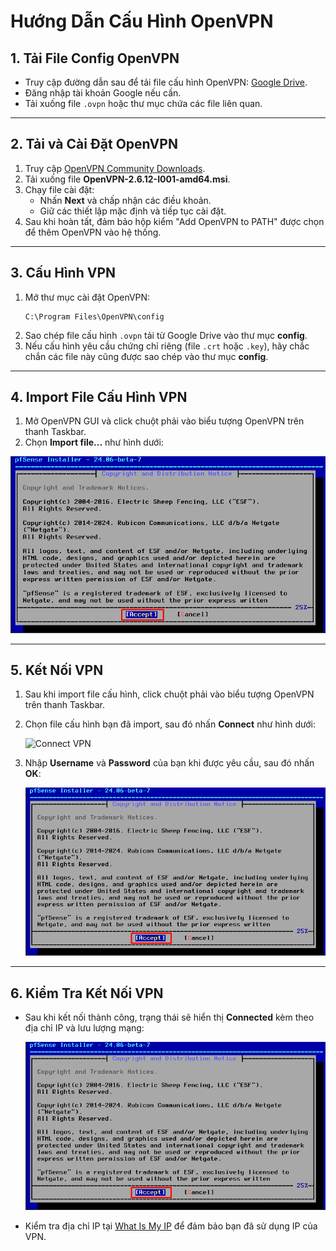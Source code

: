 
# Hướng Dẫn Cấu Hình OpenVPN

## 1. Tải File Config OpenVPN
- Truy cập đường dẫn sau để tải file cấu hình OpenVPN: [Google Drive](https://drive.google.com/drive/folders/1Ya78lBm8Yyxkd6hk8Oq0INRvtj70SeXh).
- Đăng nhập tài khoản Google nếu cần.
- Tải xuống file `.ovpn` hoặc thư mục chứa các file liên quan.

---

## 2. Tải và Cài Đặt OpenVPN
1. Truy cập [OpenVPN Community Downloads](https://swupdate.openvpn.org/community/releases/OpenVPN-2.6.12-I001-amd64.msi).
2. Tải xuống file **OpenVPN-2.6.12-I001-amd64.msi**.
3. Chạy file cài đặt:
   - Nhấn **Next** và chấp nhận các điều khoản.
   - Giữ các thiết lập mặc định và tiếp tục cài đặt.
4. Sau khi hoàn tất, đảm bảo hộp kiểm "Add OpenVPN to PATH" được chọn để thêm OpenVPN vào hệ thống.

---

## 3. Cấu Hình VPN
1. Mở thư mục cài đặt OpenVPN:
   ```plaintext
   C:\Program Files\OpenVPN\config
   ```
2. Sao chép file cấu hình `.ovpn` tải từ Google Drive vào thư mục **config**.
3. Nếu cấu hình yêu cầu chứng chỉ riêng (file `.crt` hoặc `.key`), hãy chắc chắn các file này cũng được sao chép vào thư mục **config**.

---

## 4. Import File Cấu Hình VPN
1. Mở OpenVPN GUI và click chuột phải vào biểu tượng OpenVPN trên thanh Taskbar.
2. Chọn **Import file...** như hình dưới:

  ![Command Prompt](https://github.com/cuongnvvietis/NhanHoa/blob/main/Docs/Picture/Pfsense/Screenshot_49.png)

---

## 5. Kết Nối VPN
1. Sau khi import file cấu hình, click chuột phải vào biểu tượng OpenVPN trên thanh Taskbar.
2. Chọn file cấu hình bạn đã import, sau đó nhấn **Connect** như hình dưới:

   ![Connect VPN](sandbox:/mnt/data/Screenshot_3.png)

3. Nhập **Username** và **Password** của bạn khi được yêu cầu, sau đó nhấn **OK**:

    ![Command Prompt](https://github.com/cuongnvvietis/NhanHoa/blob/main/Docs/Picture/Pfsense/Screenshot_49.png)

---

## 6. Kiểm Tra Kết Nối VPN
- Sau khi kết nối thành công, trạng thái sẽ hiển thị **Connected** kèm theo địa chỉ IP và lưu lượng mạng:

    ![Command Prompt](https://github.com/cuongnvvietis/NhanHoa/blob/main/Docs/Picture/Pfsense/Screenshot_49.png)

- Kiểm tra địa chỉ IP tại [What Is My IP](https://whatismyipaddress.com/) để đảm bảo bạn đã sử dụng IP của VPN.
